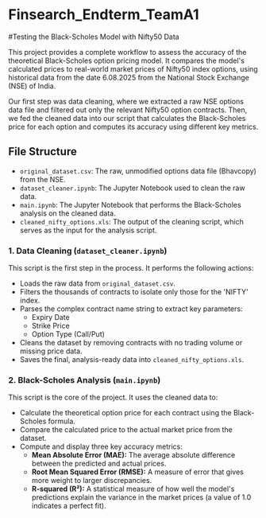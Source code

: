 # Finsearch_Endterm_TeamA1
#Testing the Black-Scholes Model with Nifty50 Data

This project provides a complete workflow to assess the accuracy of the theoretical Black-Scholes option pricing model. It compares the model's calculated prices to real-world market prices of Nifty50 index options, using historical data from the date 6.08.2025 from the National Stock Exchange (NSE) of India.

Our first step was data cleaning, where we extracted a raw NSE options data file and filtered out only the relevant Nifty50 option contracts. Then, we fed the cleaned data into our script that calculates the Black-Scholes price for each option and computes its accuracy using different key metrics.

## File Structure
* `original_dataset.csv`: The raw, unmodified options data file (Bhavcopy) from the NSE.
* `dataset_cleaner.ipynb`: The Jupyter Notebook used to clean the raw data.
* `main.ipynb`: The Jupyter Notebook that performs the Black-Scholes analysis on the cleaned data.
* `cleaned_nifty_options.xls`: The output of the cleaning script, which serves as the input for the analysis script.

### 1. Data Cleaning (`dataset_cleaner.ipynb`)
This script is the first step in the process. It performs the following actions:
* Loads the raw data from `original_dataset.csv`.
* Filters the thousands of contracts to isolate only those for the 'NIFTY' index.
* Parses the complex contract name string to extract key parameters:
    * Expiry Date
    * Strike Price
    * Option Type (Call/Put)
* Cleans the dataset by removing contracts with no trading volume or missing price data.
* Saves the final, analysis-ready data into `cleaned_nifty_options.xls`.

### 2. Black-Scholes Analysis (`main.ipynb`)
This script is the core of the project. It uses the cleaned data to:
* Calculate the theoretical option price for each contract using the Black-Scholes formula.
* Compare the calculated price to the actual market price from the dataset.
* Compute and display three key accuracy metrics:
    * **Mean Absolute Error (MAE):** The average absolute difference between the predicted and actual prices.
    * **Root Mean Squared Error (RMSE):** A measure of error that gives more weight to larger discrepancies.
    * **R-squared (R²):** A statistical measure of how well the model's predictions explain the variance in the market prices (a value of 1.0 indicates a perfect fit).

